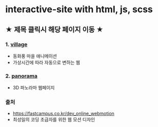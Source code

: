 # interactive-site with html, js, scss

## ★ 제목 클릭시 해당 페이지 이동 ★

### 1. <a href='https://jeondoh.github.io/interactive-site/village/' target='_blank'>village</a> 
- 동화풍 마을 애니메이션 
- 가상시간에 따라 자동으로 변하는 웹

### 2. <a href='https://jeondoh.github.io/interactive-site/panorama/' target='_blank'>panorama</a>
- 3D 파노라마 웹페이지

### 출처 
- https://fastcampus.co.kr/dev_online_webmotion
- 최성일의 코딩 초급자를 위한 웹 모션 디자인
